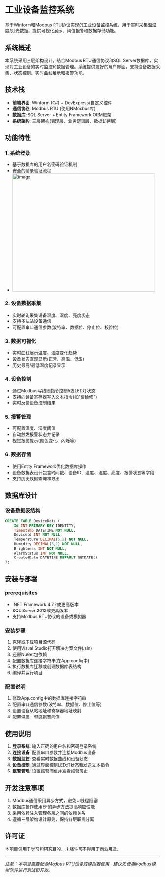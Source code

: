 # 工业设备监控系统

基于Winform和Modbus RTU协议实现的工业设备监控系统，用于实时采集温湿度/灯光数据，提供可视化展示、阈值报警和数据存储功能。

## 系统概述

本系统采用三层架构设计，结合Modbus RTU通信协议和SQL Server数据库，实现对工业设备的实时监控和数据管理。系统提供友好的用户界面，支持设备数据采集、状态控制、实时曲线展示和报警功能。

## 技术栈

- **前端界面**: Winform (C#) + DevExpress/自定义控件
- **通信协议**: Modbus RTU (使用NModbus库)
- **数据库**: SQL Server + Entity Framework ORM框架
- **系统架构**: 三层架构(表现层、业务逻辑层、数据访问层)

## 功能特性

### 1. 系统登录
- 基于数据库的用户名密码验证机制
- 安全的登录验证流程
- <img width="464" height="384" alt="image" src="https://github.com/user-attachments/assets/4459cc65-8048-4f86-80aa-25c98ff10a15" />


### 2. 设备数据采集
- 实时轮询采集设备温度、湿度、亮度状态
- 支持多从站设备通信
- 可配置串口通信参数(波特率、数据位、停止位、校验位)

### 3. 数据可视化
- 实时曲线展示温度、湿度变化趋势
- 设备状态直观显示(正常、高温、低温)
- 历史最高/最低温度记录显示

### 4. 设备控制
- 通过Modbus写线圈指令控制5盏LED灯状态
- 支持向设备寄存器写入文本指令(如"请检修")
- 实时反馈设备控制结果

### 5. 报警管理
- 可配置温度、湿度阈值
- 自动触发报警状态并记录
- 视觉报警提示(颜色变化、闪烁等)

### 6. 数据存储
- 使用Entity Framework优化数据库操作
- 设备数据表设计包含时间戳、设备ID、温度、湿度、亮度、报警状态等字段
- 支持历史数据查询和导出

## 数据库设计

### 设备数据表结构
```sql
CREATE TABLE DeviceData (
    Id INT PRIMARY KEY IDENTITY,
    Timestamp DATETIME NOT NULL,
    DeviceId INT NOT NULL,
    Temperature DECIMAL(5,2) NOT NULL,
    Humidity DECIMAL(5,2) NOT NULL,
    Brightness INT NOT NULL,
    AlarmStatus INT NOT NULL,
    CreatedDate DATETIME DEFAULT GETDATE()
);
```

## 安装与部署

###  prerequisites
- .NET Framework 4.7.2或更高版本
- SQL Server 2012或更高版本
- 支持Modbus RTU协议的设备或模拟器

### 安装步骤
1. 克隆或下载项目源代码
2. 使用Visual Studio打开解决方案文件(.sln)
3. 还原NuGet包依赖
4. 配置数据库连接字符串(在App.config中)
5. 执行数据库迁移或创建数据库表结构
6. 编译并运行项目

### 配置说明
1. 修改App.config中的数据库连接字符串
2. 配置串口通信参数(波特率、数据位、停止位等)
3. 设置设备从站地址和寄存器地址映射
4. 配置温度、湿度报警阈值

## 使用说明

1. **登录系统**: 输入正确的用户名和密码登录系统
2. **连接设备**: 配置串口参数并连接Modbus设备
3. **数据监控**: 查看实时数据曲线和设备状态
4. **设备控制**: 通过界面控制LED灯状态和发送文本指令
5. **报警管理**: 设置报警阈值并查看报警历史



## 开发注意事项

1. Modbus通信采用异步方式，避免UI线程阻塞
2. 数据库操作使用EF的异步方法提高响应性能
3. 采用依赖注入管理各层之间的依赖关系
4. 遵循三层架构设计原则，保持各层职责分离



## 许可证

本项目仅用于学习和研究目的，未经许可不得用于商业用途。



---

*注意：本项目需要配合Modbus RTU设备或模拟器使用，建议先使用Modbus模拟软件进行测试和开发。*
